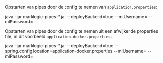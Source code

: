 Opstarten van pipes door de config te nemen van `application.properties`: 

java -jar marklogic-pipes-*.jar --deployBackend=true --mlUsername=<user> --mlPassword=<password>

Opstarten van pipes door de config te nemen uit een afwijkende properties file, in dit voorbeeld `application-docker.properties`:

java -jar marklogic-pipes-*.jar --deployBackend=true --spring.config.location=application-docker.properties --mlUsername=<user> --mlPassword=<password>

